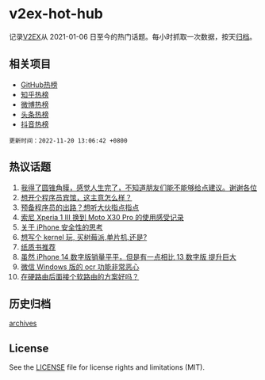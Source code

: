 # v2ex-hot-hub

 记录[V2EX](https://www.v2ex.com/)从 2021-01-06 日至今的热门话题。每小时抓取一次数据，按天[归档](archives)。
 
 ## 相关项目

- [GitHub热榜](https://github.com/snaildev/github-hot-hub)
- [知乎热榜](https://github.com/snaildev/zhihu-hot-hub)
- [微博热榜](https://github.com/snaildev/weibo-hot-hub)
- [头条热榜](https://github.com/snaildev/toutiao-hot-hub)
- [抖音热榜](https://github.com/snaildev/douyin-hot-hub)


 `更新时间：2022-11-20 13:06:42 +0800`

## 热议话题

1. [我得了圆锥角膜，感觉人生完了，不知道朋友们能不能够给点建议。谢谢各位](https://www.v2ex.com/t/896412)
1. [想开个程序员宾馆，这主意怎么样？](https://www.v2ex.com/t/896467)
1. [预备程序员的出路？想听大伙指点指点](https://www.v2ex.com/t/896437)
1. [索尼 Xperia 1 III 换到 Moto X30 Pro 的使用感受记录](https://www.v2ex.com/t/896439)
1. [关于 iPhone 安全性的思考](https://www.v2ex.com/t/896534)
1. [想写个 kernel 玩, 买树莓派,单片机,还是?](https://www.v2ex.com/t/896424)
1. [纸质书推荐](https://www.v2ex.com/t/896448)
1. [虽然 iPhone 14 数字版销量平平，但是有一点相比 13 数字版 提升巨大](https://www.v2ex.com/t/896417)
1. [微信 Windows 版的 ocr 功能非常恶心](https://www.v2ex.com/t/896429)
1. [在硬路由后面接个软路由的方案好吗？](https://www.v2ex.com/t/896483)

## 历史归档

[archives](archives)

## License

See the [LICENSE](LICENSE) file for license rights and limitations (MIT).
